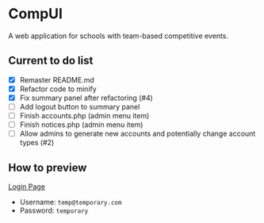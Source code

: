 # CompUI
A web application for schools with team-based competitive events.

## Current to do list
- [x] Remaster README.md
- [x] Refactor code to minify
- [x] Fix summary panel after refactoring (#4)
- [ ] Add logout button to summary panel
- [ ] Finish accounts.php (admin menu item)
- [ ] Finish notices.php (admin menu item)
- [ ] Allow admins to generate new accounts and potentially change account types (#2)

## How to preview
[Login Page](http://shaiparkshs.ipto.com.au/11%20Digital%20Solutions/spage65/CompUI/login.php)
* Username: ``temp@temporary.com``
* Password: ``temporary``
